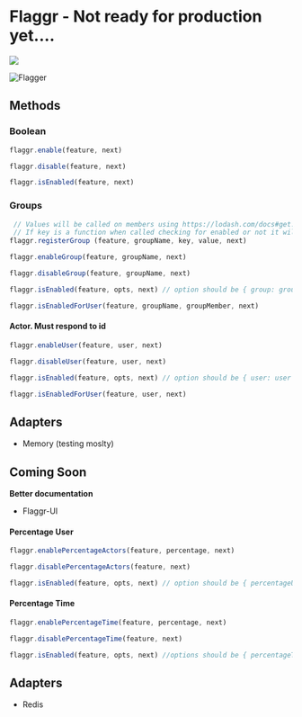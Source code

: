 # Flaggr - Not ready for production yet....

![](https://nodei.co/npm/flaggr.png?downloads=true)

![Flagger](https://cloud.githubusercontent.com/assets/470852/7263785/941e2804-e839-11e4-9e46-e193117c760c.png)

## Methods

### Boolean

```javascript
flaggr.enable(feature, next)
```
```javascript
flaggr.disable(feature, next)
```
```javascript
flaggr.isEnabled(feature, next)
```

### Groups

```javascript
 // Values will be called on members using https://lodash.com/docs#get.
 // If key is a function when called checking for enabled or not it will be called with no arguments
flaggr.registerGroup (feature, groupName, key, value, next)
```
```javascript
flaggr.enableGroup(feature, groupName, next)
```
```javascript
flaggr.disableGroup(feature, groupName, next)
```
```javascript
flaggr.isEnabled(feature, opts, next) // option should be { group: groupName, groupMember }
```
```javascript
flaggr.isEnabledForUser(feature, groupName, groupMember, next)
```

#### Actor. Must respond to id
```javascript
flaggr.enableUser(feature, user, next)
```
```javascript
flaggr.disableUser(feature, user, next)
```
```javascript
flaggr.isEnabled(feature, opts, next) // option should be { user: user }
```
```javascript
flaggr.isEnabledForUser(feature, user, next)
```
## Adapters

- Memory (testing moslty)

## Coming Soon

**Better documentation**

- Flaggr-UI

#### Percentage User
```javascript
flaggr.enablePercentageActors(feature, percentage, next)
```
```javascript
flaggr.disablePercentageActors(feature, next)
```
```javascript
flaggr.isEnabled(feature, opts, next) // option should be { percentageUser: user}
```
#### Percentage Time
```javascript
flaggr.enablePercentageTime(feature, percentage, next)
```
```javascript
flaggr.disablePercentageTime(feature, next)
```
```javascript
flaggr.isEnabled(feature, opts, next) //options should be { percentageTime: time}
```
## Adapters

- Redis
